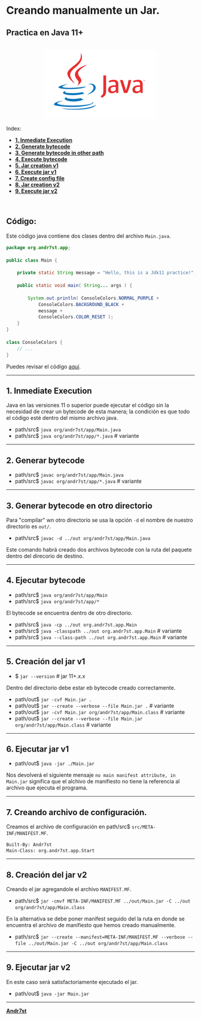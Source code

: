 # Creando manualmente un Jar.

## Practica en Java 11+

<br/>

<div align="center">
  <picture>
    <source media="(prefers-color-scheme: dark)" srcset="project-resources/img/openjdk.png">
    <img alt="image" src="project-resources/img/java.png" width=300">
  </picture>
</div>

Index:

* [**1. Inmediate Execution**](#1-Inmediate-Execution)
* [**2. Generate bytecode**](#2-Generar-bytecode)
* [**3. Generate bytecode in other path**](#3-Generar-bytecode-en-otro-directorio)
* [**4. Execute bytecode**](#4-Ejecutar-bytecode)
* [**5. Jar creation v1**](#5-Creación-del-jar-v1)
* [**6. Execute jar v1**](#6-Ejecutar-jar-v1)
* [**7. Create config file**](#7-Creando-archivo-de-configuración)
* [**8. Jar creation v2**](#8-Creación-del-jar-v2)
* [**9. Execute jar v2**](#9-Ejecutar-jar-v2)


<br/>

## Código:

Este código java contiene dos clases dentro del archivo `Main.java`.


```Java
package org.andr7st.app;

public class Main {

    private static String message = "Hello, this is a Jdk11 practice!";

    public static void main( String... args ) {
        
        System.out.println( ConsoleColors.NORMAL_PURPLE + 
            ConsoleColors.BACKGROUND_BLACK + 
            message + 
            ConsoleColors.COLOR_RESET );
    }
}

class ConsoleColors {
    // ...
}

```

Puedes revisar el código [aquí](src/org/andr7st/app/Main.java).

---

## 1. Inmediate Execution

Java en las versiones 11 o superior puede ejecutar el código sin la necesidad de crear un bytecode de esta manera; la condición es que todo el código esté dentro del mismo archivo java.

* path/src$ `java org/andr7st/app/Main.java`
* path/src$ `java org/andr7st/app/*.java` # variante

---

## 2. Generar bytecode

* path/src$ `javac org/andr7st/app/Main.java`
* path/src$ `javac org/andr7st/app/*.java` # variante

---

## 3. Generar bytecode en otro directorio

Para "compilar" wn otro directorio se usa la opción `-d` el nombre de nuestro directorio es `out/`.

* path/src$ `javac -d ../out org/andr7st/app/Main.java`

Este comando habrá creado dos archivos bytecode con la ruta del paquete dentro del direcorio de destino.

---

## 4. Ejecutar bytecode


* path/src$ `java org/andr7st/app/Main`
* path/src$ `java org/andr7st/app/*`

El bytecode se encuentra dentro de otro directorio.

* path/src$ `java -cp ../out org.andr7st.app.Main`
* path/src$ `java -classpath ../out org.andr7st.app.Main` # variante
* path/src$ `java --class-path ../out org.andr7st.app.Main` # variante 

---

## 5. Creación del jar v1

* $ `jar --version` # jar 11+.x.x 

Dentro del directorio debe estar eb bytecode creado correctamente.

* path/out$ `jar -cvf Main.jar .`
* path/out$ `jar --create --verbose --file Main.jar .` # variante
* path/out$ `jar -cvf Main.jar org/andr7st/app/Main.class` # variante
* path/out$ `jar --create --verbose --file Main.jar org/andr7st/app/Main.class` # variante

---

## 6. Ejecutar jar v1

* path/out$ `java -jar ./Main.jar`

Nos devolverá el siguiente mensaje `no main manifest attribute, in Main.jar` significa que el alchivo de manifiesto no tiene la referencia al archivo que ejecuta el programa.

---

## 7. Creando archivo de configuración.

Creamos el archivo de configuración en path/src$ `src/META-INF/MANIFEST.MF`.

```Terminal
Built-By: Andr7st
Main-Class: org.andr7st.app.Start
```
---

## 8. Creación del jar v2

Creando el jar agregandole el archivo `MANIFEST.MF`.

* path/src$ `jar -cmvf META-INF/MANIFEST.MF ../out/Main.jar -C ../out org/andr7st/app/Main.class`

En la alternativa se debe poner manifest seguido del la ruta en donde se encuentra el archivo de manifiesto que hemos creado manualmente.

* path/src$ `jar --create --manifest=META-INF/MANIFEST.MF --verbose --file ../out/Main.jar -C ../out org/andr7st/app/Main.class`

---

## 9. Ejecutar jar v2

En este caso será satisfactoriamente ejecutado el jar.

* path/out$ `java -jar Main.jar`

---

[**Andr7st**](https://github.com/Andr7st/)

